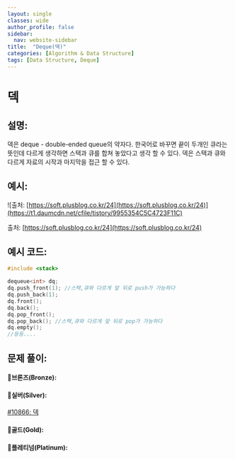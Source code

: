 ```yaml
---
layout: single
classes: wide
author_profile: false
sidebar:
  nav: website-sidebar
title:  "Deque(덱)"
categories: [Algorithm & Data Structure]
tags: [Data Structure, Deque]
---
```

# 덱

## 설명:

덱은 deque - double-ended queue의 약자다. 한국어로 바꾸면 끝이 두개인 큐라는 뜻인데 다르게 생각하면 스택과 큐를 합쳐 놓았다고 생각 할 수 있다. 덱은 스택과 큐와 다르게 자료의 시작과 마지막을 접근 할 수 있다.

## 예시:

![출처: [https://soft.plusblog.co.kr/24](https://soft.plusblog.co.kr/24)](https://t1.daumcdn.net/cfile/tistory/9955354C5C4723F11C)

출처: [https://soft.plusblog.co.kr/24](https://soft.plusblog.co.kr/24)

## 예시 코드:

```cpp
#include <stack>

dequeue<int> dq;
dq.push_front(1); //스택,큐와 다르게 앞 뒤로 push가 가능하다
dq.push_back(1);
dq.front(); 
dq.back();
dq.pop_front();
dq.pop_back(); //스택,큐와 다르게 앞 뒤로 pop가 가능하다
dq.empty();
//등등....
```

## 문제 풀이:

#### 🥉브론즈(Bronze):

#### 🥈실버(Silver):

[#10866: 덱](%E1%84%83%E1%85%A6%E1%86%A8%20946c5fe652b74808b3c3981508d395a6/#10866%20%E1%84%83%E1%85%A6%E1%86%A8%205931dfe6d1b7408aabadd7a7bf54a33a.md)

#### 🥇골드(Gold):

#### 👑플레티넘(Platinum):
